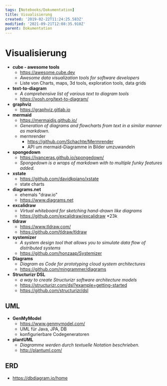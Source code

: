 ```yaml
---
tags: [Notebooks/Dokumentation]
title: Visualisierung
created: '2019-02-22T11:24:25.583Z'
modified: '2021-09-21T12:08:35.910Z'
parent: Dokumentation
---
```


# Visualisierung

- **cube - awesome tools**
  - <https://awesome.cube.dev>
  - *Awesome data visualization tools for software developers*
  - Liste von Charts, maps, 3d tools, exploration tools, data grids
- **text-to-diagram**
  - *A comprehensive list of various text to diagram tools*
  - <https://xosh.org/text-to-diagram/>
- **graphviz**
  - <https://graphviz.gitlab.io>
- **mermaid**
  - <https://mermaidjs.github.io/>
  - *Generation of diagrams and flowcharts from text in a similar manner as markdown.*
  - mermrender
    - https://github.com/Schachte/Mermrender
    - API um mermaid-Diagramme in Bilder umzuwandeln
- **spongedown**
  - <https://ivanceras.github.io/spongedown/>
  - *Spongedown is a wraps of markdown with to multiple funky features added.*
- **xstate**
  - <https://github.com/davidkpiano/xstate>
  - state charts
- **diagrams.net**
  - ehemals "draw.io" 
  - <https://www.diagrams.net>
- **excalidraw**
  - *Virtual whiteboard for sketching hand-drawn like diagrams*
  - <https://github.com/excalidraw/excalidraw> *23k
- **tldraw**
  - <https://www.tldraw.com/>
  - <https://github.com/tldraw/tldraw>
- **systemizer**
  - *A system design tool that allows you to simulate data flow of distributed systems*
  - <https://github.com/honzaap/Systemizer>
- **Diagrams**
  - *Diagram as Code for prototyping cloud system architectures*
  - <https://github.com/mingrammer/diagrams>
- **Structurizr DSL**
  - *a way to create Structurizr software architecture models*
  - <https://structurizr.com/dsl?example=getting-started> 
  - <https://github.com/structurizr/dsl> 


## UML
- **GenMyModel**
  - <https://www.genmymodel.com/>
  - UML für Java, JPA, DB
  - konfigurierbare Codegeneratoren
- **plantUML**
  - *Diagramme werden durch textuelle Notation beschrieben.*
  - <http://plantuml.com/>


## ERD
- <https://dbdiagram.io/home>
